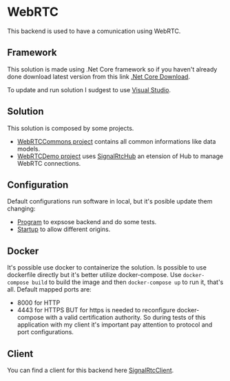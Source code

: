 # WebRTC
This backend is used to have a comunication using WebRTC.

## Framework
This solution is made using .Net Core framework so if you haven't already done download latest version from this link [.Net Core Download](https://dotnet.microsoft.com/download/dotnet-core/3.1).

To update and run solution I sudgest to use [Visual Studio](https://visualstudio.microsoft.com/it/downloads/).

## Solution
This solution is composed by some projects.
- [WebRTCCommons project](https://github.com/Fenice6/WebRTC/tree/master/WebRTCSolution/WebRTCCommons) contains all common informations like data models.
- [WebRTCDemo project](https://github.com/Fenice6/WebRTC/tree/master/WebRTCSolution/WebRTCDemo) uses [SignalRtcHub](https://github.com/Fenice6/WebRTC/blob/master/WebRTCSolution/WebRTCDemo/Services/SignalRtcHub.cs) an etension of Hub to manage WebRTC connections.

## Configuration
Default configurations run software in local, but it's posible update them changing:
- [Program](https://github.com/Fenice6/WebRTC/blob/master/WebRTCSolution/WebRTCDemo/Program.cs) to expsose backend and do some tests.
- [Startup](https://github.com/Fenice6/WebRTC/blob/master/WebRTCSolution/WebRTCDemo/Startup.cs) to allow different origins.

## Docker
It's possible use docker to containerize the solution. Is possible to use dockerfile directly but it's better utilize docker-compose.
Use `docker-compose build` to build the image and then `docker-compose up` to run it, that's all.
Default mapped ports are:
- 8000 for HTTP
- 4443 for HTTPS
BUT for https is needed to reconfigure docker-compose with a valid certification authority. So during tests of this application with my client it's important pay attention to protocol and port configurations.


## Client
You can find a client for this backend here [SignalRtcClient](https://github.com/Fenice6/SignalRtcClient).
